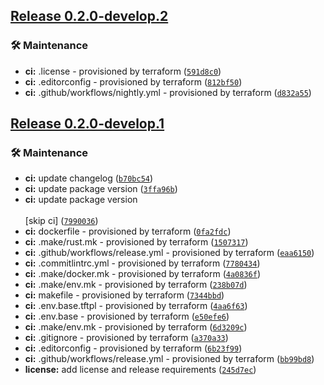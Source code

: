 ## [Release 0.2.0-develop.2](https://github.com/Arrow-air/svc-template-rust/releases/tag/v0.2.0-develop.2)

### 🛠 Maintenance

-  **ci:** .license - provisioned by terraform ([`591d8c0`](https://github.com/Arrow-air/svc-template-rust/commit/591d8c01ba784b953077c7cf704ccd94016ee49b))
-  **ci:** .editorconfig - provisioned by terraform ([`812bf50`](https://github.com/Arrow-air/svc-template-rust/commit/812bf50e205bc73525ce5b9b0a10acc81ed032c2))
-  **ci:** .github/workflows/nightly.yml - provisioned by terraform ([`d832a55`](https://github.com/Arrow-air/svc-template-rust/commit/d832a552e45ba702d7ea452c6a3f11421bcf2e10))

## [Release 0.2.0-develop.1](https://github.com/Arrow-air/svc-template-rust/releases/tag/v0.2.0-develop.1)

### 🛠 Maintenance

-  **ci:** update changelog ([`b70bc54`](https://github.com/Arrow-air/svc-template-rust/commit/b70bc54e886924b54b06a4436c405dd885e288a9))
-  **ci:** update package version ([`3ffa96b`](https://github.com/Arrow-air/svc-template-rust/commit/3ffa96b9e219db4ca308cbf797d5225715c59218))
-  **ci:** update package version<br/><br/>[skip ci] ([`7990036`](https://github.com/Arrow-air/svc-template-rust/commit/79900366c33b4b4cf867330e2e1d672048db2025))
-  **ci:** dockerfile - provisioned by terraform ([`0fa2fdc`](https://github.com/Arrow-air/svc-template-rust/commit/0fa2fdc189664eb962a2edb6957a21cb0dcf5356))
-  **ci:** .make/rust.mk - provisioned by terraform ([`1507317`](https://github.com/Arrow-air/svc-template-rust/commit/150731785302aaed30ddee146c4fad953a9e0399))
-  **ci:** .github/workflows/release.yml - provisioned by terraform ([`eaa6150`](https://github.com/Arrow-air/svc-template-rust/commit/eaa6150bb7ff7f291c297de0333724a9f1ad9941))
-  **ci:** .commitlintrc.yml - provisioned by terraform ([`7780434`](https://github.com/Arrow-air/svc-template-rust/commit/778043483698c889969a9f6ef96176c606315abe))
-  **ci:** .make/docker.mk - provisioned by terraform ([`4a0836f`](https://github.com/Arrow-air/svc-template-rust/commit/4a0836f4a29de27a0a30c2a2ebc05fe938f4e681))
-  **ci:** .make/env.mk - provisioned by terraform ([`238b07d`](https://github.com/Arrow-air/svc-template-rust/commit/238b07dca9185162e234ca751e2b277dccd74cc9))
-  **ci:** makefile - provisioned by terraform ([`7344bbd`](https://github.com/Arrow-air/svc-template-rust/commit/7344bbd368679b3137aa06e246430069ab25a5e1))
-  **ci:** .env.base.tftpl - provisioned by terraform ([`4aa6f63`](https://github.com/Arrow-air/svc-template-rust/commit/4aa6f63b42e108cfa7c9ad15680dce7ebd3d8ed0))
-  **ci:** .env.base - provisioned by terraform ([`e50efe6`](https://github.com/Arrow-air/svc-template-rust/commit/e50efe607ba406c6fd44a322c30ec236c9473a8c))
-  **ci:** .make/env.mk - provisioned by terraform ([`6d3209c`](https://github.com/Arrow-air/svc-template-rust/commit/6d3209c141782037846c7b5e3e7bab861f19bb1d))
-  **ci:** .gitignore - provisioned by terraform ([`a370a33`](https://github.com/Arrow-air/svc-template-rust/commit/a370a336b1ac6760ca16fd1feec0d36333d87be0))
-  **ci:** .editorconfig - provisioned by terraform ([`6b23f99`](https://github.com/Arrow-air/svc-template-rust/commit/6b23f9980c989ac781cb67feb838842a50aa0377))
-  **ci:** .github/workflows/release.yml - provisioned by terraform ([`bb99bd8`](https://github.com/Arrow-air/svc-template-rust/commit/bb99bd8443ebb36de8fb606dae9974765d156a84))
-  **license:** add license and release requirements ([`245d7ec`](https://github.com/Arrow-air/svc-template-rust/commit/245d7ec8db19f78c5d73936be92f101977c546d6))
